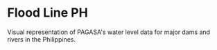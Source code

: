# Flood Line PH

Visual representation of PAGASA's water level data for major dams and rivers in the Philippines.
